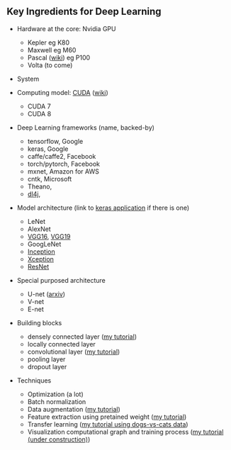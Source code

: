 ## Key Ingredients for Deep Learning 


- Hardware at the core: Nvidia GPU
  - Kepler eg K80
  - Maxwell eg M60
  - Pascal ([wiki](https://en.wikipedia.org/wiki/Pascal_(microarchitecture))) eg P100
  - Volta (to come)

- System

- Computing model: [CUDA](https://developer.nvidia.com/cuda-downloads) ([wiki](https://en.wikipedia.org/wiki/CUDA))
  - CUDA 7
  - CUDA 8

- Deep Learning frameworks (name, backed-by)

  - tensorflow, Google
  - keras, Google
  - caffe/caffe2, Facebook
  - torch/pytorch, Facebook
  - mxnet, Amazon for AWS
  - cntk, Microsoft
  - Theano,
  - [dl4j](https://deeplearning4j.org/),


- Model architecture (link to [keras application](https://keras.io/applications/) if there is one)

  - LeNet
  - AlexNet
  - [VGG16](https://keras.io/applications/#vgg16), [VGG19](https://keras.io/applications/#vgg19)
  - GoogLeNet
  - [Inception](https://keras.io/applications/#inceptionv3)
  - [Xception](https://keras.io/applications/#xception)
  - [ResNet](https://keras.io/applications/#resnet50)

- Special purposed architecture

  - U-net ([arxiv](https://arxiv.org/abs/1505.04597))
  - V-net
  - E-net

- Building blocks
  - densely connected layer ([my tutorial](https://github.com/jiandai/mlTst/blob/master/tensorflow/ann101.ipynb))
  - locally connected layer
  - convolutional layer ([my tutorial](https://github.com/jiandai/mlTst/blob/master/semeion.ipynb))
  - pooling layer
  - dropout layer

- Techniques
  - Optimization (a lot)  
  - Batch normalization
  - Data augmentation ([my tutorial](https://github.com/jiandai/mlTst/blob/master/keras/image-data-augmentation-by-keras.ipynb))
  - Feature extraction using pretained weight ([my tutorial](https://github.com/jiandai/mlTst/blob/master/keras/DL-features.ipynb))
  - Transfer learning ([my tutorial using dogs-vs-cats data](https://github.com/jiandai/dogs-vs-cats/blob/master/dogs-vs-cats-ex.ipynb))
  - Visualization computational graph and training process ([my tutorial (under construction)](https://github.com/jiandai/mlTst/blob/master/tensorflow/tensorboard-101.ipynb))
